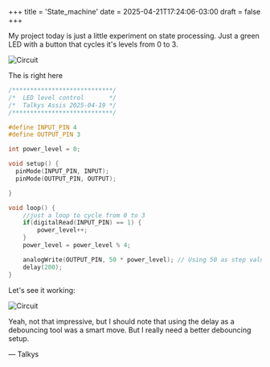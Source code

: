 +++
title = 'State_machine'
date = 2025-04-21T17:24:06-03:00
draft = false
+++

My project today is just a little experiment on state processing. Just a green LED with a button that cycles it's levels from 0 to 3.

![Circuit](/images/blink2.jpg)

The is right here

``` c++
/****************************/
/*  LED level control       */
/*  Talkys Assis 2025-04-19 */
/****************************/

#define INPUT_PIN 4
#define OUTPUT_PIN 3

int power_level = 0;

void setup() {
  pinMode(INPUT_PIN, INPUT);
  pinMode(OUTPUT_PIN, OUTPUT);

}

void loop() {
    //just a loop to cycle from 0 to 3
    if(digitalRead(INPUT_PIN) == 1) {
        power_level++;
    }
    power_level = power_level % 4;

    analogWrite(OUTPUT_PIN, 50 * power_level); // Using 50 as step value
    delay(200);
}
```

Let's see it working:

![Circuit](/animations/blink2.webp)

Yeah, not that impressive, but I should note that using the delay as a debouncing tool was a smart move. But I really need a better debouncing setup.

— Talkys